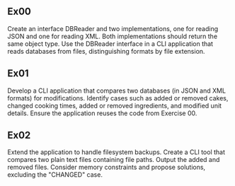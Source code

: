 ## Ex00
Create an interface DBReader and two implementations, one for reading JSON
and one for reading XML. Both implementations should return the same object
type. Use the DBReader interface in a CLI application that reads databases 
from files, distinguishing formats by file extension.

## Ex01
Develop a CLI application that compares two databases (in JSON and XML formats) 
for modifications. Identify cases such as added or removed cakes, changed cooking 
times, added or removed ingredients, and modified unit details. Ensure the 
application reuses the code from Exercise 00.

## Ex02
Extend the application to handle filesystem backups. Create a CLI tool that 
compares two plain text files containing file paths. Output the added and removed
files. Consider memory constraints and propose solutions, excluding the "CHANGED" case.
